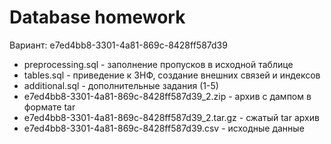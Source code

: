 # Database homework

Вариант: e7ed4bb8-3301-4a81-869c-8428ff587d39

- preprocessing.sql - заполнение пропусков в исходной таблице
- tables.sql - приведение к 3НФ, создание внешних связей и индексов
- additional.sql - дополнительные задания (1-5)
- e7ed4bb8-3301-4a81-869c-8428ff587d39_2.zip - архив с дампом в формате tar
- e7ed4bb8-3301-4a81-869c-8428ff587d39_2.tar.gz - сжатый tar архив
- e7ed4bb8-3301-4a81-869c-8428ff587d39.csv - исходные данные
